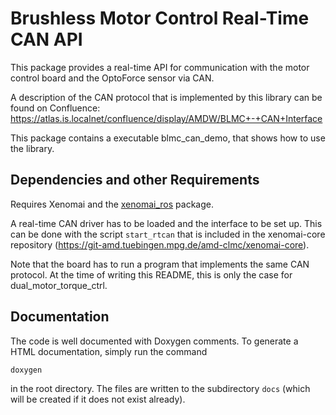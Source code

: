 Brushless Motor Control Real-Time CAN API
=========================================

This package provides a real-time API for communication with the motor control
board and the OptoForce sensor via CAN.

A description of the CAN protocol that is implemented by this library can be
found on Confluence:
https://atlas.is.localnet/confluence/display/AMDW/BLMC+-+CAN+Interface

This package contains a executable blmc_can_demo, that shows how to use the
library.


Dependencies and other Requirements
-----------------------------------

Requires Xenomai and the
[xenomai_ros](https://git-amd.tuebingen.mpg.de/amd-clmc/xenomai-ros) package.

A real-time CAN driver has to be loaded and the interface to be set up.  This
can be done with the script `start_rtcan` that is included in the xenomai-core
repository (https://git-amd.tuebingen.mpg.de/amd-clmc/xenomai-core).

Note that the board has to run a program that implements the same CAN protocol.
At the time of writing this README, this is only the case for
dual_motor_torque_ctrl.


Documentation
-------------

The code is well documented with Doxygen comments.  To generate a HTML
documentation, simply run the command

    doxygen

in the root directory.  The files are written to the subdirectory `docs` (which
will be created if it does not exist already).

